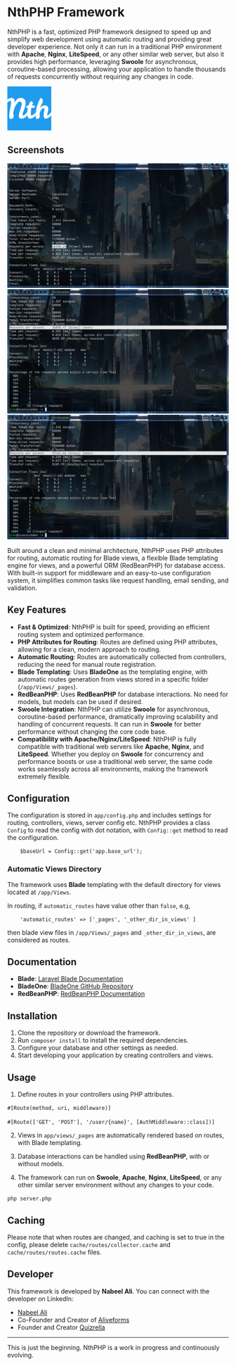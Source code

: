 
# NthPHP Framework


NthPHP is a fast, optimized PHP framework designed to speed up and simplify web development using automatic routing and providing great developer experience. Not only it can run in a traditional PHP environment with **Apache**, **Nginx**, **LiteSpeed**, or any other similar web server, but also it provides high performance, leveraging **Swoole** for asynchronous, coroutine-based processing, allowing your application to handle thousands of requests concurrently without requiring any changes in code.

<img src="public/logo.png" width="100">

## Screenshots

![](screenshots/1.png)
![](screenshots/2.png)
![](screenshots/3.png)



Built around a clean and minimal architecture, NthPHP uses PHP attributes for routing, automatic routing for Blade views, a flexible Blade templating engine for views, and a powerful ORM (RedBeanPHP) for database access. With built-in support for middleware and an easy-to-use configuration system, it simplifies common tasks like request handling, email sending, and validation.

## Key Features

- **Fast & Optimized**: NthPHP is built for speed, providing an efficient routing system and optimized performance.
- **PHP Attributes for Routing**: Routes are defined using PHP attributes, allowing for a clean, modern approach to routing.
- **Automatic Routing**: Routes are automatically collected from controllers, reducing the need for manual route registration.
- **Blade Templating**: Uses **BladeOne** as the templating engine, with automatic routes generation from views stored in a specific folder (`/app/Views/_pages`).
- **RedBeanPHP**: Uses **RedBeanPHP** for database interactions. No need for models, but models can be used if desired.
- **Swoole Integration**: NthPHP can utilize **Swoole** for asynchronous, coroutine-based performance, dramatically improving scalability and handling of concurrent requests. It can run in **Swoole** for better performance without changing the core code base.
- **Compatibility with Apache/Nginx/LiteSpeed**: NthPHP is fully compatible with traditional web servers like **Apache**, **Nginx**, and **LiteSpeed**. Whether you deploy on **Swoole** for concurrency and performance boosts or use a traditional web server, the same code works seamlessly across all environments, making the framework extremely flexible.

## Configuration

The configuration is stored in `app/config.php` and includes settings for routing, controllers, views, server config etc. NthPHP provides a class `Config` to read the config with dot notation, with `Config::get` method to read the configuration.

```
    $baseUrl = Config::get('app.base_url');
```

### Automatic Views Directory

The framework uses **Blade** templating with the default directory for views located at `/app/Views`.

In routing, if `automatic_routes` have value other than `false`, e.g,
```
    'automatic_routes' => ['_pages', '_other_dir_in_views' ]
```
then blade view files in  `/app/Views/_pages` and `_other_dir_in_views`, are considered as routes.

## Documentation

- **Blade**: [Laravel Blade Documentation](https://laravel.com/docs/8.x/blade)
- **BladeOne**: [BladeOne GitHub Repository](https://github.com/EFTEC/BladeOne)
- **RedBeanPHP**: [RedBeanPHP Documentation](https://redbeanphp.com/)

## Installation

1. Clone the repository or download the framework.
2. Run `composer install` to install the required dependencies.
3. Configure your database and other settings as needed.
4. Start developing your application by creating controllers and views.

## Usage

1. Define routes in your controllers using PHP attributes.

```
#[Route(method, uri, middleware)]

#[Route(['GET', 'POST'], '/user/{name}', [AuthMiddleware::class])]

```

2. Views in `app/views/_pages` are automatically rendered based on routes, with Blade templating.

3. Database interactions can be handled using **RedBeanPHP**, with or without models.

4. The framework can run on **Swoole**, **Apache**, **Nginx**, **LiteSpeed**, or any other similar server environment without any changes to your code.

```
php server.php
```

## Caching

Please note that when routes are changed, and caching is set to true in the config, please delete `cache/routes/collector.cache` and `cache/routes/routes.cache` files.

## Developer

This framework is developed by **Nabeel Ali**. You can connect with the developer on LinkedIn:

- [Nabeel Ali](https://linkedin.com/in/nabeelalihashmi)
- Co-Founder and Creator of [Aliveforms]('https://aliveforms.com')
- Founder and Creator [Quizrella]('https://quizrella.com')

---

This is just the beginning. NthPHP is a work in progress and continuously evolving.
